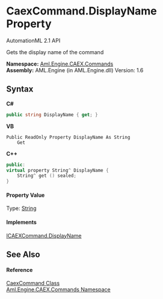 # CaexCommand.DisplayName Property 
AutomationML 2.1 API 

Gets the display name of the command

**Namespace:**&nbsp;<a href="N_Aml_Engine_CAEX_Commands">Aml.Engine.CAEX.Commands</a><br />**Assembly:**&nbsp;AML.Engine (in AML.Engine.dll) Version: 1.6

## Syntax

**C#**<br />
``` C#
public string DisplayName { get; }
```

**VB**<br />
``` VB
Public ReadOnly Property DisplayName As String
	Get
```

**C++**<br />
``` C++
public:
virtual property String^ DisplayName {
	String^ get () sealed;
}
```


#### Property Value
Type: <a href="https://docs.microsoft.com/dotnet/api/system.string" target="_parent" rel="noopener noreferrer">String</a>

#### Implements
<a href="P_Aml_Engine_CAEX_Commands_ICAEXCommand_DisplayName">ICAEXCommand.DisplayName</a><br />

## See Also


#### Reference
<a href="T_Aml_Engine_CAEX_Commands_CaexCommand">CaexCommand Class</a><br /><a href="N_Aml_Engine_CAEX_Commands">Aml.Engine.CAEX.Commands Namespace</a><br />